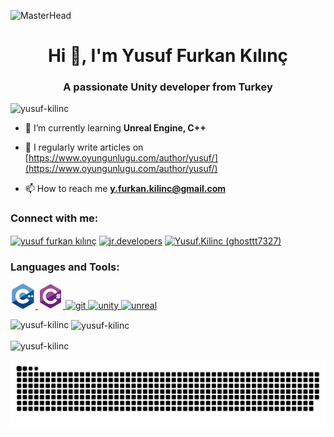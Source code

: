 ![MasterHead](https://cdn-icons-png.flaticon.com/256/3959/3959319.png)
<h1 align="center">Hi 👋, I'm Yusuf Furkan Kılınç</h1>
<h3 align="center">A passionate Unity developer from Turkey</h3>

<p align="left"> <img src="https://komarev.com/ghpvc/?username=yusuf-kilinc&label=Profile%20views&color=0e75b6&style=flat" alt="yusuf-kilinc" /> </p>

- 🌱 I’m currently learning **Unreal Engine, C++**

- 📝 I regularly write articles on [https://www.oyungunlugu.com/author/yusuf/](https://www.oyungunlugu.com/author/yusuf/)

- 📫 How to reach me **y.furkan.kilinc@gmail.com**

<h3 align="left">Connect with me:</h3>
<p align="left">
<a href="https://linkedin.com/in/yusuf furkan kılınç" target="blank"><img align="center" src="https://raw.githubusercontent.com/rahuldkjain/github-profile-readme-generator/master/src/images/icons/Social/linked-in-alt.svg" alt="yusuf furkan kılınç" height="30" width="40" /></a>
<a href="https://www.youtube.com/c/jr.developers" target="blank"><img align="center" src="https://raw.githubusercontent.com/rahuldkjain/github-profile-readme-generator/master/src/images/icons/Social/youtube.svg" alt="jr.developers" height="30" width="40" /></a>
<a href="https://discord.gg/Yusuf.Kilinc (ghosttt7327)" target="blank"><img align="center" src="https://raw.githubusercontent.com/rahuldkjain/github-profile-readme-generator/master/src/images/icons/Social/discord.svg" alt="Yusuf.Kilinc (ghosttt7327)" height="30" width="40" /></a>
</p>

<h3 align="left">Languages and Tools:</h3>
<p align="left"> <a href="https://www.w3schools.com/cpp/" target="_blank" rel="noreferrer"> <img src="https://raw.githubusercontent.com/devicons/devicon/master/icons/cplusplus/cplusplus-original.svg" alt="cplusplus" width="40" height="40"/> </a> <a href="https://www.w3schools.com/cs/" target="_blank" rel="noreferrer"> <img src="https://raw.githubusercontent.com/devicons/devicon/master/icons/csharp/csharp-original.svg" alt="csharp" width="40" height="40"/> </a> <a href="https://git-scm.com/" target="_blank" rel="noreferrer"> <img src="https://www.vectorlogo.zone/logos/git-scm/git-scm-icon.svg" alt="git" width="40" height="40"/> </a> <a href="https://unity.com/" target="_blank" rel="noreferrer"> <img src="https://www.vectorlogo.zone/logos/unity3d/unity3d-icon.svg" alt="unity" width="40" height="40"/> </a> <a href="https://unrealengine.com/" target="_blank" rel="noreferrer"> <img src="https://raw.githubusercontent.com/kenangundogan/fontisto/036b7eca71aab1bef8e6a0518f7329f13ed62f6b/icons/svg/brand/unreal-engine.svg" alt="unreal" width="40" height="40"/> </a> </p>

<p><img align="left" src="https://github-readme-stats.vercel.app/api/top-langs?username=yusuf-kilinc&show_icons=true&locale=en&layout=compact" alt="yusuf-kilinc" /></p>

<p>&nbsp;<img align="center" src="https://github-readme-stats.vercel.app/api?username=yusuf-kilinc&show_icons=true&locale=en" alt="yusuf-kilinc" /></p>

<p><img align="center" src="https://github-readme-streak-stats.herokuapp.com/?user=yusuf-kilinc&" alt="yusuf-kilinc" /></p>


<picture>
  <source media="(prefers-color-scheme: dark)" srcset="https://raw.githubusercontent.com/Yusuf-Kilinc/Yusuf-Kilinc/output/github-contribution-grid-snake-dark.svg">
  <source media="(prefers-color-scheme: light)" srcset="https://raw.githubusercontent.com/Yusuf-Kilinc/Yusuf-Kilinc/output/github-contribution-grid-snake.svg">
  <img alt="github contribution grid snake animation" src="https://raw.githubusercontent.com/Yusuf-Kilinc/Yusuf-Kilinc/output/github-contribution-grid-snake.svg">
</picture>
